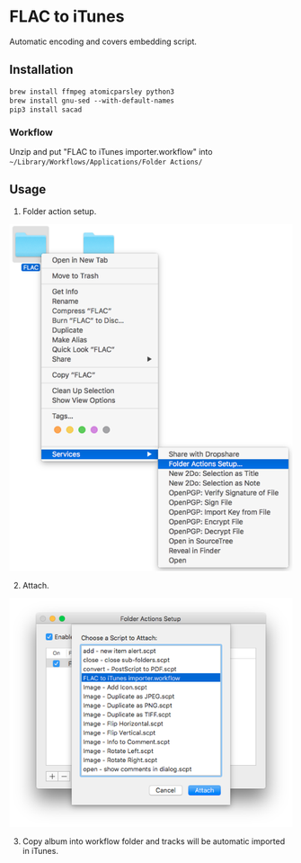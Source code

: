 # FLAC to iTunes 

Automatic encoding and covers embedding script.

## Installation 

```
brew install ffmpeg atomicparsley python3    
brew install gnu-sed --with-default-names  
pip3 install sacad
```  

### Workflow

Unzip and put "FLAC to iTunes importer.workflow" into ```~/Library/Workflows/Applications/Folder Actions/```

## Usage

1) Folder action setup.

![Folder action setup (service)](https://raw.githubusercontent.com/glushchenko/flac-to-itunes/master/how-to/workflow-folder-actions-services.png)

2) Attach.

![Folder action setup (attach)](https://raw.githubusercontent.com/glushchenko/flac-to-itunes/master/how-to/workflow-folder-actions-attach.png)

3) Copy album into workflow folder and tracks will be automatic imported in iTunes.


